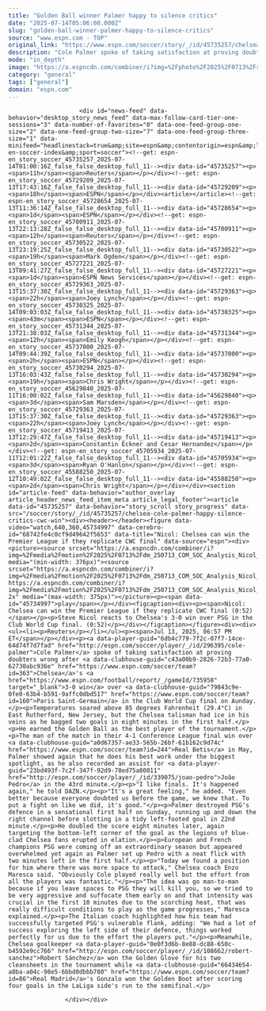 ```yaml
---
title: "Golden Ball winner Palmer happy to silence critics"
date: "2025-07-14T05:06:08.000Z"
slug: "golden-ball-winner-palmer-happy-to-silence-critics"
source: "www.espn.com - TOP"
original_link: "https://www.espn.com/soccer/story/_/id/45735257/chelsea-cole-palmer-happy-silence-critics-cwc-win"
description: "Cole Palmer spoke of taking satisfaction at proving doubters wrong after Chelsea's 3-0 win over Paris Saint-Germain in the Club World Cup final on Aunday."
mode: "in_depth"
image: "https://a.espncdn.com/combiner/i?img=%2Fphoto%2F2025%2F0713%2Fr1518780_1296x729_16%2D9.jpg"
category: "general"
tags: ["general"]
domain: "espn.com"
---
```

<div id="readability-page-1" class="page"><div id="pane-main" tabindex="-1">

                        <div id="news-feed" data-behavior="desktop_story_news_feed" data-max-follow-card-tier-one-sessions="3" data-number-of-favorites="0" data-one-feed-group-one-size="2" data-one-feed-group-two-size="7" data-one-feed-group-three-size="1" data-minifeed="headlinestack=true&amp;site=espn&amp;contentorigin=espn&amp;lang=en&amp;region=us&amp;pubkey=espn-en-soccer-index&amp;sport=soccer"><!--get: espn-en_story_soccer_45735257_2025-07-14T01:00:16Z_false_false_desktop_full_11--><div data-id="45735257"><p><span>11h</span><span>Reuters</span></p></div><!--get: espn-en_story_soccer_45729209_2025-07-13T17:43:16Z_false_false_desktop_full_11--><div data-id="45729209"><p><span>18h</span><span>ESPN</span></p></div><article></article><!--get: espn-en_story_soccer_45728654_2025-07-13T11:36:14Z_false_false_desktop_full_11--><div data-id="45728654"><p><span>1d</span><span>ESPN</span></p></div><!--get: espn-en_story_soccer_45700911_2025-07-13T22:13:28Z_false_false_desktop_full_11--><div data-id="45700911"><p><span>12h</span><span>Reuters</span></p></div><!--get: espn-en_story_soccer_45730522_2025-07-13T23:19:25Z_false_false_desktop_full_11--><div data-id="45730522"><p><span>19h</span><span>Mark Ogden</span></p></div><!--get: espn-en_story_soccer_45727221_2025-07-13T09:41:27Z_false_false_desktop_full_11--><div data-id="45727221"><p><span>1d</span><span>ESPN News Services</span></p></div><!--get: espn-en_story_soccer_45729363_2025-07-13T15:37:30Z_false_false_desktop_full_11--><div data-id="45729363"><p><span>22h</span><span>Joey Lynch</span></p></div><!--get: espn-en_story_soccer_45730325_2025-07-14T09:03:03Z_false_false_desktop_full_11--><div data-id="45730325"><p><span>43m</span><span>ESPN</span></p></div><!--get: espn-en_story_soccer_45731344_2025-07-13T21:38:03Z_false_false_desktop_full_11--><div data-id="45731344"><p><span>12h</span><span>Emily Keogh</span></p></div><!--get: espn-en_story_soccer_45737000_2025-07-14T09:44:39Z_false_false_desktop_full_11--><div data-id="45737000"><p><span>2h</span><span>ESPN</span></p></div><!--get: espn-en_story_soccer_45730294_2025-07-13T16:03:43Z_false_false_desktop_full_11--><div data-id="45730294"><p><span>19h</span><span>Chris Wright</span></p></div><!--get: espn-en_story_soccer_45629840_2025-07-11T16:00:02Z_false_false_desktop_full_11--><div data-id="45629840"><p><span>3d</span><span>Sam Marsden</span></p></div><!--get: espn-en_story_soccer_45729363_2025-07-13T15:37:30Z_false_false_desktop_full_11--><div data-id="45729363"><p><span>22h</span><span>Joey Lynch</span></p></div><!--get: espn-en_story_soccer_45719413_2025-07-13T12:29:47Z_false_false_desktop_full_11--><div data-id="45719413"><p><span>2d</span><span>Constantin Eckner and Cesar Hernandez</span></p></div><!--get: espn-en_story_soccer_45705934_2025-07-11T12:01:22Z_false_false_desktop_full_11--><div data-id="45705934"><p><span>3d</span><span>Ryan O'Hanlon</span></p></div><!--get: espn-en_story_soccer_45588250_2025-07-12T10:49:02Z_false_false_desktop_full_11--><div data-id="45588250"><p><span>2d</span><span>Chris Wright</span></p></div></div><section id="article-feed" data-behavior="author_overlay article_header_news_feed_item_meta article_legal_footer"><article data-id="45735257" data-behavior="story_scroll story_progress" data-src="/soccer/story/_/id/45735257/chelsea-cole-palmer-happy-silence-critics-cwc-win"><div><header></header><figure data-video="watch,640,360,45734997" data-cerebro-id="68742fe4c0cf9d49642f5653" data-title="Nicol: Chelsea can win the Premier League if they replicate CWC final" data-source="espn"><div><picture><source srcset="https://a.espncdn.com/combiner/i?img=%2Fmedia%2Fmotion%2F2025%2F0713%2Fdm_250713_COM_SOC_Analysis_Nicol_Chelsea_can_win_the_Premier_League_if_they_replicate_CWC_final_GLOBAL_2025%2Fdm_250713_COM_SOC_Analysis_Nicol_Chelsea_can_win_the_Premier_League_if_they_replicate_CWC_final_GLOBAL_2025.jpg&amp;w=943&amp;h=530&amp;cquality=80&amp;format=jpg" media="(min-width: 376px)"><source srcset="https://a.espncdn.com/combiner/i?img=%2Fmedia%2Fmotion%2F2025%2F0713%2Fdm_250713_COM_SOC_Analysis_Nicol_Chelsea_can_win_the_Premier_League_if_they_replicate_CWC_final_GLOBAL_2025%2Fdm_250713_COM_SOC_Analysis_Nicol_Chelsea_can_win_the_Premier_League_if_they_replicate_CWC_final_GLOBAL_2025.jpg&amp;w=375&amp;cquality=80, https://a.espncdn.com/combiner/i?img=%2Fmedia%2Fmotion%2F2025%2F0713%2Fdm_250713_COM_SOC_Analysis_Nicol_Chelsea_can_win_the_Premier_League_if_they_replicate_CWC_final_GLOBAL_2025%2Fdm_250713_COM_SOC_Analysis_Nicol_Chelsea_can_win_the_Premier_League_if_they_replicate_CWC_final_GLOBAL_2025.jpg&amp;w=750&amp;cquality=40&amp;format=jpg 2x" media="(max-width: 375px)"></picture><p><span data-id="45734997">play</span></p></div><figcaption><div><p><span>Nicol: Chelsea can win the Premier League if they replicate CWC final (0:52)</span></p><p>Steve Nicol reacts to Chelsea's 3-0 win over PSG in the Club World Cup final. (0:52)</p></div></figcaption></figure><div><div><ul><li><p>Reuters</p></li></ul><p><span>Jul 13, 2025, 06:57 PM ET</span></p></div><p><a data-player-guid="6db4c779-7f2c-07f7-14ce-64d74f7d7fad" href="http://espn.com/soccer/player/_/id/296395/cole-palmer">Cole Palmer</a> spoke of taking satisfaction at proving doubters wrong after <a data-clubhouse-guid="c43a00b9-2826-72b3-77a0-62730abc936e" href="https://www.espn.com/soccer/team?id=363">Chelsea</a>'s <a href="https://www.espn.com/football/report/_/gameId/735958" target="_blank">3-0 win</a> over <a data-clubhouse-guid="79843c9e-0fe0-63b4-b591-9affc0dbd517" href="https://www.espn.com/soccer/team?id=160">Paris Saint-Germain</a> in the Club World Cup final on Aunday.</p><p>Temperatures soared above 85 degrees Fahrenheit (29.4°C) in East Rutherford, New Jersey, but the Chelsea talisman had ice in his veins as he bagged two goals in eight minutes in the first half.</p><p>He earned the Golden Ball as the best player of the tournament.</p><p>The man of the match in their 4-1 Conference League final win over <a data-clubhouse-guid="a0d67357-ae33-565b-26bf-61b162c9d74c" href="https://www.espn.com/soccer/team?id=244">Real Betis</a> in May, Palmer showed again that he does his best work under the biggest spotlight, as he also recorded an assist for <a data-player-guid="23bd493f-7c2f-347f-92d9-78ed75a80811" href="http://espn.com/soccer/player/_/id/339075/joao-pedro">João Pedro</a> in the 43rd minute.</p><p>"I like finals. It's happened again," he told DAZN.</p><p>"It's a great feeling," he added. "Even better because everyone doubted us before the game, we knew that. To put a fight on like we did, it's good."</p><p>Palmer destroyed PSG's defence in a sensational first half on Sunday, running up and down the right channel before slotting in a tidy left-footed goal in 22nd minute.</p><p>He doubled the score eight minutes later, again targeting the bottom-left corner of the goal as the legions of blue-clad Chelsea fans erupted in elation.</p><p>European and French champions PSG were coming off an extraordinary season but appeared overwhelmed yet again as Palmer set up Pedro with a neat flick with two minutes left in the first half.</p><p>"Today we found a position for him where there was more space to attack," Chelsea coach Enzo Maresca said. "Obviously Cole played really well but the effort from all the players was fantastic."</p><p>"The idea was go man-to-man because if you leave spaces to PSG they will kill you, so we tried to be very aggressive and suffocate them early on and that intensity was crucial in the first 10 minutes due to the scorching heat, that was really difficult conditions to play as the game progresses," Maresca explained.</p><p>The Italian coach highlighted how his team had successfully targeted PSG's vulnerable flank, adding: "We had a lot of success exploring the left side of their defence, things worked perfectly for us due to the effort the players put."</p><p>Meanwhile, Chelsea goalkeeper <a data-player-guid="0e0f3d6b-8e88-dc88-650c-b4592e9cc766" href="http://espn.com/soccer/player/_/id/108662/robert-sanchez">Robert Sánchez</a> won the Golden Glove for his two cleansheets in the tournament while <a data-clubhouse-guid="66434654-a8ba-a04c-98e5-6bbd0dbbb780" href="https://www.espn.com/soccer/team?id=86">Real Madrid</a>'s Gonzalo won the Golden Boot after scoring four goals in the LaLiga side's run to the semifinal.</p>
</div></div></article></section>

                        
                    </div></div>